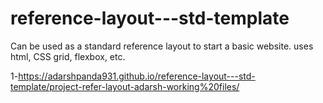 # reference-layout---std-template
Can be used as a standard reference layout to start a basic website. uses html, CSS grid, flexbox, etc.

1-https://adarshpanda931.github.io/reference-layout---std-template/project-refer-layout-adarsh-working%20files/
